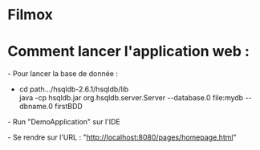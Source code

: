 # Filmox

<h1> Comment lancer l'application web : </h1>

<p>- Pour lancer la base de donnée : </p>
  <ul>
    <li>cd path.../hsqldb-2.6.1/hsqldb/lib <br>
        java -cp hsqldb.jar org.hsqldb.server.Server --database.0 file:mydb --dbname.0 firstBDD </li>
  </ul>
<p>- Run "DemoApplication" sur l'IDE </p>
<p>- Se rendre sur l'URL : "<a href="http://localhost:8080/pages/homepage.html">http://localhost:8080/pages/homepage.html</a>"</p>


